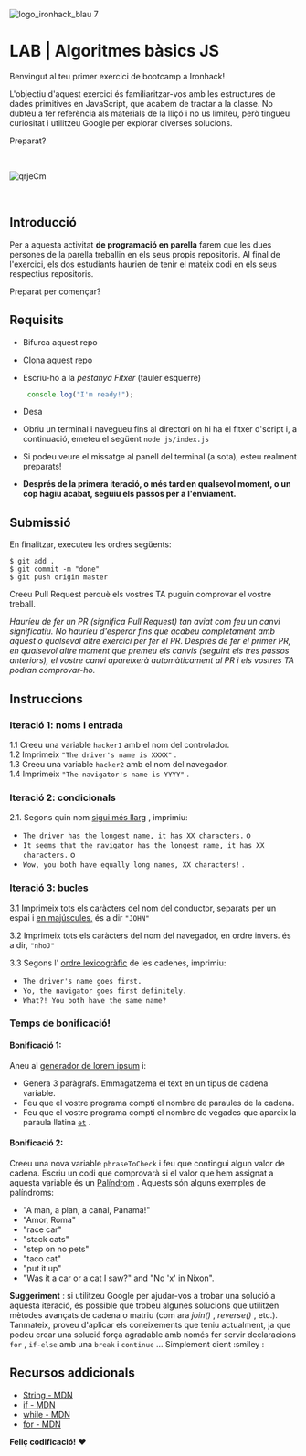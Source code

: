 ![logo_ironhack_blau 7](https://user-images.githubusercontent.com/23629340/40541063-a07a0a8a-601a-11e8-91b5-2f13e4e6b441.png)

# LAB | Algoritmes bàsics JS

Benvingut al teu primer exercici de bootcamp a Ironhack!

L'objectiu d'aquest exercici és familiaritzar-vos amb les estructures de dades primitives en JavaScript, que acabem de tractar a la classe. No dubteu a fer referència als materials de la lliçó i no us limiteu, però tingueu curiositat i utilitzeu Google per explorar diverses solucions.

Preparat?

<br>

![qrjeCm](https://user-images.githubusercontent.com/76580/167263489-bd345c02-6c3b-425e-9a9c-96390dea9ba6.gif)

<br>

## Introducció

Per a aquesta activitat __de programació en parella__ farem que les dues persones de la parella treballin en els seus propis repositoris. Al final de l'exercici, els dos estudiants haurien de tenir el mateix codi en els seus respectius repositoris.

Preparat per començar?

## Requisits

- Bifurca aquest repo
- Clona aquest repo
- Escriu-ho a la _pestanya Fitxer_ (tauler esquerre)

  ```javascript
   console.log("I'm ready!");
  ```

- Desa
- Obriu un terminal i navegueu fins al directori on hi ha el fitxer d'script i, a continuació, emeteu el següent `node js/index.js`
- Si podeu veure el missatge al panell del terminal (a sota), esteu realment preparats!

- __Després de la primera iteració, o més tard en qualsevol moment, o un cop hàgiu acabat, seguiu els passos per a l'enviament.__

## Submissió

En finalitzar, executeu les ordres següents:

```shell
$ git add .
$ git commit -m "done"
$ git push origin master
```

Creeu Pull Request perquè els vostres TA puguin comprovar el vostre treball.

_Hauríeu de fer un PR (significa Pull Request) tan aviat com feu un canvi significatiu. No hauríeu d'esperar fins que acabeu completament amb aquest o qualsevol altre exercici per fer el PR. Després de fer el primer PR, en qualsevol altre moment que premeu els canvis (seguint els tres passos anteriors), el vostre canvi apareixerà automàticament al PR i els vostres TA podran comprovar-ho._

## Instruccions

### Iteració 1: noms i entrada

1.1 Creeu una variable `hacker1` amb el nom del controlador.<br/>
1.2 Imprimeix `"The driver's name is XXXX"` .<br/>
1.3 Creeu una variable `hacker2` amb el nom del navegador.<br/>
1.4 Imprimeix `"The navigator's name is YYYY"` .

### Iteració 2: condicionals

2.1. Segons quin nom [sigui més llarg](https://developer.mozilla.org/en-US/docs/Web/JavaScript/Reference/Global_Objects/String/length) , imprimiu:<br/>
  - `The driver has the longest name, it has XX characters.` o<br/>
  - `It seems that the navigator has the longest name, it has XX characters.` o<br/>
  - `Wow, you both have equally long names, XX characters!` .

### Iteració 3: bucles

3.1 Imprimeix tots els caràcters del nom del conductor, separats per un espai i [en majúscules,](https://developer.mozilla.org/en-US/docs/Web/JavaScript/Reference/Global_Objects/String/toUpperCase) és a dir `"JOHN"`

3.2 Imprimeix tots els caràcters del nom del navegador, en ordre invers. és a dir, `"nhoJ"`

3.3 Segons l' [ordre lexicogràfic](https://en.wikipedia.org/wiki/Lexicographical_order) de les cadenes, imprimiu:<br/>
  - `The driver's name goes first.`<br/>
  - `Yo, the navigator goes first definitely.`<br/>
  - `What?! You both have the same name?`

### Temps de bonificació!

#### Bonificació 1:

Aneu al [generador de lorem ipsum](http://www.lipsum.com/) i:

- Genera 3 paràgrafs. Emmagatzema el text en un tipus de cadena variable.
- Feu que el vostre programa compti el nombre de paraules de la cadena.
- Feu que el vostre programa compti el nombre de vegades que apareix la paraula llatina [`et`](https://en.wiktionary.org/wiki/et#Latin) .

#### Bonificació 2:

Creeu una nova variable `phraseToCheck` i feu que contingui algun valor de cadena. Escriu un codi que comprovarà si el valor que hem assignat a aquesta variable és un [Palíndrom](https://en.wikipedia.org/wiki/Palindrome) . Aquests són alguns exemples de palíndroms:

- "A man, a plan, a canal, Panama!"
- "Amor, Roma"
- "race car"
- "stack cats"
- "step on no pets"
- "taco cat"
- "put it up"
- "Was it a car or a cat I saw?" and "No 'x' in Nixon".


__Suggeriment__ : si utilitzeu Google per ajudar-vos a trobar una solució a aquesta iteració, és possible que trobeu algunes solucions que utilitzen mètodes avançats de cadena o matriu (com ara _join()_ , _reverse()_ , etc.). Tanmateix, proveu d'aplicar els coneixements que teniu actualment, ja que podeu crear una solució força agradable amb només fer servir declaracions `for` , `if-else` amb una `break` i `continue` ... Simplement dient :smiley :

## Recursos addicionals

- [String - MDN](https://developer.mozilla.org/en-US/docs/Web/JavaScript/Reference/Global_Objects/String)
- [if - MDN](https://developer.mozilla.org/en-US/docs/Web/JavaScript/Reference/Statements/if...else)
- [while - MDN](https://developer.mozilla.org/en-US/docs/Web/JavaScript/Reference/Statements/while)
- [for - MDN](https://developer.mozilla.org/en-US/docs/Web/JavaScript/Reference/Statements/for)

__Feliç codificació!__ :heart: